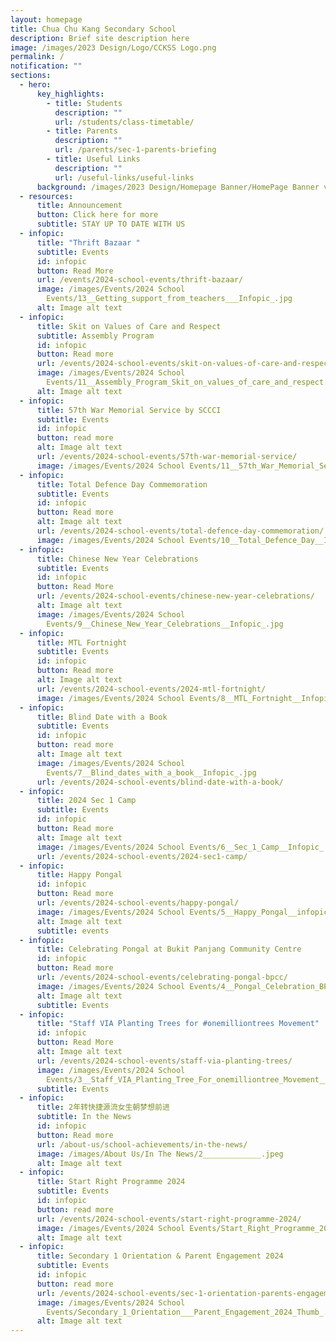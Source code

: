 ```yaml
---
layout: homepage
title: Chua Chu Kang Secondary School
description: Brief site description here
image: /images/2023 Design/Logo/CCKSS Logo.png
permalink: /
notification: ""
sections:
  - hero:
      key_highlights:
        - title: Students
          description: ""
          url: /students/class-timetable/
        - title: Parents
          description: ""
          url: /parents/sec-1-parents-briefing
        - title: Useful Links
          description: ""
          url: /useful-links/useful-links
      background: /images/2023 Design/Homepage Banner/HomePage Banner v5.gif
  - resources:
      title: Announcement
      button: Click here for more
      subtitle: STAY UP TO DATE WITH US
  - infopic:
      title: "Thrift Bazaar "
      subtitle: Events
      id: infopic
      button: Read More
      url: /events/2024-school-events/thrift-bazaar/
      image: /images/Events/2024 School
        Events/13__Getting_support_from_teachers___Infopic_.jpg
      alt: Image alt text
  - infopic:
      title: Skit on Values of Care and Respect
      subtitle: Assembly Program
      id: infopic
      button: Read more
      url: /events/2024-school-events/skit-on-values-of-care-and-respect/
      image: /images/Events/2024 School
        Events/11__Assembly_Program_Skit_on_values_of_care_and_respect.jpg
      alt: Image alt text
  - infopic:
      title: 57th War Memorial Service by SCCCI
      subtitle: Events
      id: infopic
      button: read more
      alt: Image alt text
      url: /events/2024-school-events/57th-war-memorial-service/
      image: /images/Events/2024 School Events/11__57th_War_Memorial_Service_.jpg
  - infopic:
      title: Total Defence Day Commemoration
      subtitle: Events
      id: infopic
      button: Read more
      alt: Image alt text
      url: /events/2024-school-events/total-defence-day-commemoration/
      image: /images/Events/2024 School Events/10__Total_Defence_Day__Infopic_.jpg
  - infopic:
      title: Chinese New Year Celebrations
      subtitle: Events
      id: infopic
      button: Read More
      url: /events/2024-school-events/chinese-new-year-celebrations/
      alt: Image alt text
      image: /images/Events/2024 School
        Events/9__Chinese_New_Year_Celebrations__Infopic_.jpg
  - infopic:
      title: MTL Fortnight
      subtitle: Events
      id: infopic
      button: Read more
      alt: Image alt text
      url: /events/2024-school-events/2024-mtl-fortnight/
      image: /images/Events/2024 School Events/8__MTL_Fortnight__Infopic_.jpg
  - infopic:
      title: Blind Date with a Book
      subtitle: Events
      id: infopic
      button: read more
      alt: Image alt text
      image: /images/Events/2024 School
        Events/7__Blind_dates_with_a_book__Infopic_.jpg
      url: /events/2024-school-events/blind-date-with-a-book/
  - infopic:
      title: 2024 Sec 1 Camp
      subtitle: Events
      id: infopic
      button: Read more
      alt: Image alt text
      image: /images/Events/2024 School Events/6__Sec_1_Camp__Infopic_.jpg
      url: /events/2024-school-events/2024-sec1-camp/
  - infopic:
      title: Happy Pongal
      id: infopic
      button: Read more
      url: /events/2024-school-events/happy-pongal/
      image: /images/Events/2024 School Events/5__Happy_Pongal__infopic_.jpg
      alt: Image alt text
      subtitle: events
  - infopic:
      title: Celebrating Pongal at Bukit Panjang Community Centre
      id: infopic
      button: Read more
      url: /events/2024-school-events/celebrating-pongal-bpcc/
      image: /images/Events/2024 School Events/4__Pongal_Celebration_BPCC_infopic_.jpg
      alt: Image alt text
      subtitle: Events
  - infopic:
      title: "Staff VIA Planting Trees for #onemilliontrees Movement"
      id: infopic
      button: Read More
      alt: Image alt text
      url: /events/2024-school-events/staff-via-planting-trees/
      image: /images/Events/2024 School
        Events/3__Staff_VIA_Planting_Tree_For_onemilliontree_Movement__infopic_.jpg
      subtitle: Events
  - infopic:
      title: 2年转快捷源流女生朝梦想前进
      subtitle: In the News
      id: infopic
      button: Read more
      url: /about-us/school-achievements/in-the-news/
      image: /images/About Us/In The News/2_____________.jpeg
      alt: Image alt text
  - infopic:
      title: Start Right Programme 2024
      subtitle: Events
      id: infopic
      button: read more
      url: /events/2024-school-events/start-right-programme-2024/
      image: /images/Events/2024 School Events/Start_Right_Programme_2024_Thumb_.png
      alt: Image alt text
  - infopic:
      title: Secondary 1 Orientation & Parent Engagement 2024
      subtitle: Events
      id: infopic
      button: read more
      url: /events/2024-school-events/sec-1-orientation-parents-engagement-2024/
      image: /images/Events/2024 School
        Events/Secondary_1_Orientation___Parent_Engagement_2024_Thumb_.png
      alt: Image alt text
---
```

